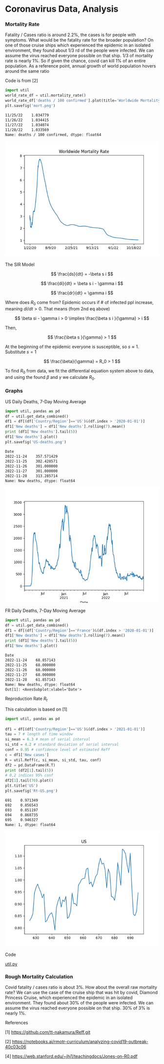 # Coronavirus Data, Analysis

### Mortality Rate

Fatality / Cases ratio is around 2.2%, the cases is for people with
symptoms. What would be the fatality rate for the broader population?
On one of those cruise ships which experienced the epidemic in an
isolated environment, they found about 1/3 rd of the people were
infected. We can assume the virus reached everyone possible on that
ship. 1/3 of mortality rate is nearly 1%. So if given the chance,
covid can kill 1% of an entire population. As a reference point,
annual growth of world population hovers around the same ratio

Code is from [2]

<a mame='mortality'/>

```python
import util
world_rate_df = util.mortality_rate()
world_rate_df['deaths / 100 confirmed'].plot(title='Worldwide Mortality Rate')
plt.savefig('mort.png')
```

```text
11/25/22    1.034779
11/26/22    1.034415
11/27/22    1.034074
11/28/22    1.033569
Name: deaths / 100 confirmed, dtype: float64
```

![](mort.png)


The SIR Model

$$
\frac{ds}{dt} = -\beta s i
$$

$$
\frac{di}{dt} = \beta s i - \gamma i
$$

$$
\frac{dr}{dt} = \gamma i
$$

Where does $R_0$ come from? Epidemic occurs if \# of infected ppl
increase, meaning $di / dt > 0$. That means (from 2nd eq above)

$$
\beta si - \gamma i > 0  \implies \frac{\beta s i }{\gamma} > i
$$

Then,

$$
\frac{\beta s }{\gamma} > 1
$$

At the beginning of the epidemic everyone is susceptible, so $s
\approx 1$. Substitute $s=1$

$$
\frac{\beta}{\gamma} = R_0 > 1
$$

To find $R_0$ from data, we fit the differential equation system above
to data, and using the found $\beta$ and $\gamma$ we calculate $R_0$.

### Graphs

<a name='usdailydeath'/>

US Daily Deaths, 7-Day Moving Average

```python
import util, pandas as pd
df = util.get_data_combined()
df1 = df[(df['Country/Region']=='US')&(df.index > '2020-01-01')]
df1['New deaths'] = df1['New deaths'].rolling(7).mean()
print (df1['New deaths'].tail(5))
df1['New deaths'].plot()
plt.savefig('US-deaths.png')
```

```text
Date
2022-11-24    357.571429
2022-11-25    302.428571
2022-11-26    301.000000
2022-11-27    301.000000
2022-11-28    313.285714
Name: New deaths, dtype: float64
```

![](US-deaths.png)

<a name='frdailydeath'/>

FR Daily Deaths, 7-Day Moving Average

```python
import util, pandas as pd
df = util.get_data_combined()
df1 = df[(df['Country/Region']=='France')&(df.index > '2020-01-01')]
df1['New deaths'] = df1['New deaths'].rolling(7).mean()
print (df1['New deaths'].tail(5))
df1['New deaths'].plot()
```

```text
Date
2022-11-24    68.857143
2022-11-25    68.000000
2022-11-26    68.000000
2022-11-27    68.000000
2022-11-28    61.857143
Name: New deaths, dtype: float64
Out[1]: <AxesSubplot:xlabel='Date'>
```


<a name='Rt'/>

Reproduction Rate $R_t$

This calculation is based on [1]

```python
import util, pandas as pd

df1 = df[(df['Country/Region']=='US')&(df.index > '2021-01-01')]
tau = 7 # length of time window
si_mean = 6.3 # mean of serial interval
si_std = 4.2 # standard deviation of serial interval
conf = 0.95 # confidence level of estimated Reff
c = df1['New cases']
R = util.Reff(c, si_mean, si_std, tau, conf)
df2 = pd.DataFrame(R.T)
print (df2[1].tail(5))
# 0,2 indices 95% conf
df2[1].tail(70).plot()
plt.title('US')
plt.savefig('Rt-US.png')
```

```text
691    0.971349
692    0.856543
693    0.851197
694    0.868735
695    0.946327
Name: 1, dtype: float64
```

![](Rt-US.png)

Code

[util.py](util.py)

<a name="cruise"/>

### Rough Mortality Calculation

Covid fatality / cases ratio is about 3%. How about the overall raw
mortality rate? We can use the case of the cruise ship that was hit by
covid, Diamond Princess Cruise, which experienced the epidemic in an
isolated environment. They found about 30% of the people were
infected. We can assume the virus reached everyone possible on that
ship. 30% of 3% is nearly 1%.

References

[1] https://github.com/tt-nakamura/Reff.git

[2] https://notebooks.ai/rmotr-curriculum/analyzing-covid19-outbreak-40c03c06

[4] https://web.stanford.edu/~jhj1/teachingdocs/Jones-on-R0.pdf


